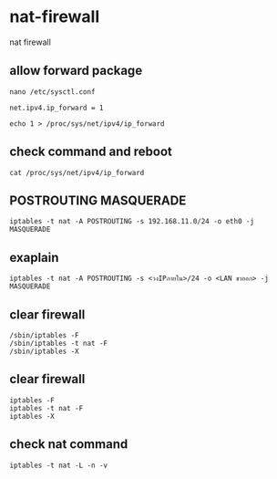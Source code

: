 # nat-firewall
nat firewall

## allow forward package 

````
nano /etc/sysctl.conf 

net.ipv4.ip_forward = 1

echo 1 > /proc/sys/net/ipv4/ip_forward
````

## check command and reboot

````
cat /proc/sys/net/ipv4/ip_forward
````

## POSTROUTING MASQUERADE

````
iptables -t nat -A POSTROUTING -s 192.168.11.0/24 -o eth0 -j MASQUERADE
````

## exaplain

````
iptables -t nat -A POSTROUTING -s <วงIPภายใน>/24 -o <LAN ขาออก> -j MASQUERADE
````

## clear firewall

````
/sbin/iptables -F
/sbin/iptables -t nat -F
/sbin/iptables -X
````

## clear firewall

````
iptables -F
iptables -t nat -F
iptables -X
````

## check nat command

````
iptables -t nat -L -n -v
````



